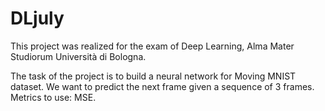 # DLjuly
This project was realized for the exam of Deep Learning, Alma Mater Studiorum Università di Bologna.

The task of the project is to build a neural network for Moving MNIST dataset. 
We want to predict the next frame given a sequence of 3 frames.
Metrics to use: MSE.
